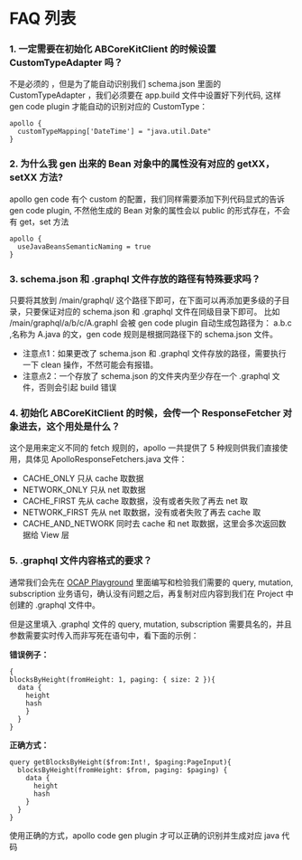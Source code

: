 # FAQ 列表

### 1. 一定需要在初始化 ABCoreKitClient 的时候设置 CustomTypeAdapter 吗？

不是必须的 ，但是为了能自动识别我们 schema.json 里面的 CustomTypeAdapter ，我们必须要在 app.build
 文件中设置好下列代码, 这样 gen code plugin 才能自动的识别对应的 CustomType：
 
```
apollo {
  customTypeMapping['DateTime'] = "java.util.Date"
}
```

### 2. 为什么我 gen 出来的 Bean 对象中的属性没有对应的 getXX，setXX 方法?

apollo gen code 有个 custom 的配置，我们同样需要添加下列代码显式的告诉 gen code plugin, 不然他生成的 Bean 对象的属性会以 public 的形式存在，不会有
get，set 方法

```
apollo {
  useJavaBeansSemanticNaming = true
}
```

### 3. schema.json 和 .graphql 文件存放的路径有特殊要求吗？

只要将其放到 /main/graphql/ 这个路径下即可，在下面可以再添加更多级的子目录，只要保证对应的 schema.json 和 .graphql 文件在同级目录下即可。
比如 /main/graphql/a/b/c/A.graphl 会被 gen code plugin 自动生成包路径为： a.b.c ,名称为 A.java 的文，gen code 规则是根据同路径下的 schema.json 文件。

- 注意点1：如果更改了 schema.json 和 .graphql 文件存放的路径，需要执行一下 clean 操作，不然可能会有报错。
- 注意点2：一个存放了 schema.json 的文件夹内至少存在一个 .graphql 文件，否则会引起 build 错误

### 4. 初始化 ABCoreKitClient 的时候，会传一个 ResponseFetcher 对象进去，这个用处是什么？

这个是用来定义不同的 fetch 规则的，apollo 一共提供了 5 种规则供我们直接使用，具体见 ApolloResponseFetchers.java 文件：

- CACHE_ONLY  只从 cache 取数据
- NETWORK_ONLY  只从 net 取数据
- CACHE_FIRST  先从 cache 取数据，没有或者失败了再去 net 取
- NETWORK_FIRST  先从 net 取数据，没有或者失败了再去 cache 取
- CACHE_AND_NETWORK  同时去 cache 和 net 取数据，这里会多次返回数据给 View 层

### 5. .graphql 文件内容格式的要求？

通常我们会先在 [OCAP Playground](https://ocap.arcblock.io/) 里面编写和检验我们需要的 query, mutation, subscription 业务语句，确认没有问题之后，再复制对应内容到我们在 Project 中创建的 .graphql 文件中。

但是这里填入 .graphql 文件的 query, mutation, subscription 需要具名的，并且参数需要实时传入而非写死在语句中，看下面的示例：

**错误例子：**

```
{
blocksByHeight(fromHeight: 1, paging: { size: 2 }){
  data {
    height
    hash
    }
  }
}
```

**正确方式：** 

```
query getBlocksByHeight($from:Int!, $paging:PageInput){
  blocksByHeight(fromHeight: $from, paging: $paging) {
    data {
      height
      hash
    }
  }
}
```

使用正确的方式，apollo code gen plugin 才可以正确的识别并生成对应 java 代码



